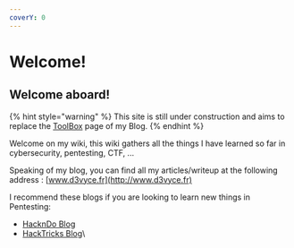 ```yaml
---
coverY: 0
---
```


# Welcome!

## Welcome aboard!

{% hint style="warning" %}
This site is still under construction and aims to replace the [ToolBox](https://www.d3vyce.fr/toolbox/) page of my Blog.
{% endhint %}

Welcome on my wiki, this wiki gathers all the things I have learned so far in cybersecurity, pentesting, CTF, ...

Speaking of my blog, you can find all my articles/writeup at the following address : [www.d3vyce.fr](http://www.d3vyce.fr)



I recommend these blogs if you are looking to learn new things in Pentesting:

* [HacknDo Blog](https://beta.hackndo.com)
* [HackTricks Blog](https://book.hacktricks.xyz)\
